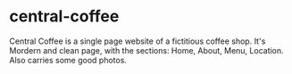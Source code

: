# central-coffee
Central Coffee is a single page website of a fictitious coffee shop. It's Mordern and clean page, with the sections: Home, About, Menu, Location. Also carries some good photos.

